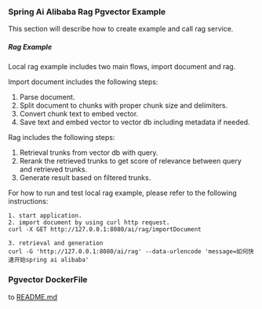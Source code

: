### Spring Ai Alibaba Rag Pgvector Example ###

This section will describe how to create example and call rag service. 

##### Rag Example #####

Local rag example includes two main flows, import document and rag.

Import document includes the following steps:
1. Parse document.
2. Split document to chunks with proper chunk size and delimiters.
3. Convert chunk text to embed vector.
4. Save text and embed vector to vector db including metadata if needed.

Rag includes the following steps:
1. Retrieval trunks from vector db with query.
2. Rerank the retrieved trunks to get score of relevance between query and retrieved trunks.
3. Generate result based on filtered trunks.

For how to run and test local rag example, please refer to the following instructions:
```
1. start application.
2. import document by using curl http request.
curl -X GET http://127.0.0.1:8080/ai/rag/importDocument

3. retrieval and generation
curl -G 'http://127.0.0.1:8080/ai/rag' --data-urlencode 'message=如何快速开始spring ai alibaba'
```
### Pgvector DockerFile
to [README.md](../../docker-compose/pgvector/README.md)
